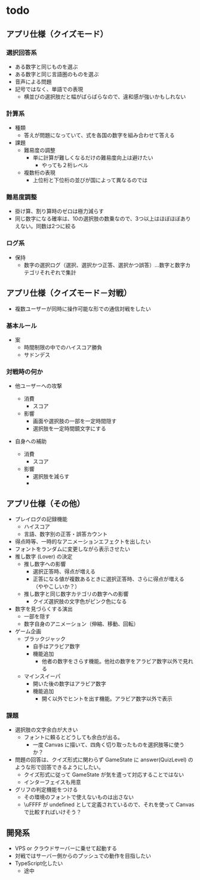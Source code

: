 # todo

## アプリ仕様（クイズモード）

### 選択回答系

* ある数字と同じものを選ぶ
* ある数字と同じ言語圏のものを選ぶ
* 音声による問題
* 記号ではなく、単語での表現
  * 横並びの選択肢だと幅がばらばらなので、違和感が強いかもしれない

### 計算系

* 種類
	* 答えが問題になっていて、式を各国の数字を組み合わせて答える
* 課題
	* 難易度の調整
		* 単に計算が難しくなるだけの難易度向上は避けたい
			* やっても２桁レベル
	* 複数桁の表現
		* 上位桁と下位桁の並びが国によって異なるのでは

### 難易度調整

* 掛け算、割り算時のゼロは極力減らす
* 同じ数字になる確率は、10の選択肢の数乗なので、3つ以上はほぼほぼありえない。同数は2つに絞る

### ログ系

* 保持
  * 数字の選択ログ（選択、選択かつ正答、選択かつ誤答）…数字と数字カテゴリそれぞれで集計


## アプリ仕様（クイズモード－対戦）

* 複数ユーザーが同時に操作可能な形での通信対戦をしたい

### 基本ルール

* 案
	* 時間制限の中でのハイスコア勝負
	* サドンデス

### 対戦時の何か

* 他ユーザーへの攻撃
	* 消費
		* スコア
	* 影響
		* 画面や選択肢の一部を一定時間隠す
		* 選択肢を一定時間鏡文字にする

* 自身への補助
	* 消費
		* スコア
	* 影響
		* 選択肢を減らす
		* 


## アプリ仕様（その他）

* プレイログの記録機能
	* ハイスコア
	* 言語、数字別の正答・誤答カウント
* 得点時等、一時的なアニメーションエフェクトを出したい
* フォントをランダムに変更しながら表示させたい
* 推し数字 (Lover) の決定
  * 推し数字への影響
    * 選択正答時、得点が増える
    * 正答になる値が複数あるときに選択正答時、さらに得点が増える（ややこしいか？）
  * 推し数字と同じ数字カテゴリの数字への影響
    * クイズ選択肢の文字色がピンク色になる
* 数字を見づらくする演出
  * 一部を隠す
  * 数字自身のアニメーション（伸縮、移動、回転）
* ゲーム企画
  * ブラックジャック
    * 自手はアラビア数字
    * 機能追加
      * 他者の数字をさらす機能。他社の数字をアラビア数字以外で見れる
  * マインスイーパ
    * 開いた後の数字はアラビア数字
    * 機能追加
      * 開く以外でヒントを出す機能。アラビア数字以外で表示

### 課題

* 選択肢の文字余白が大きい
  * フォントに頼るとどうしても余白が出る。
    * 一度 Canvas に描いて、四角く切り取ったものを選択肢等に使うか？
* 問題の回答は、クイズ形式に関わらず GameState に answer(QuizLevel) のような形で回答できるようにしたい。
  * クイズ形式に従って GameState が気を遣って対応することではない
  * インターフェイスも用意
* グリフの判定機能をつける
  * その環境のフォントで使えないものは出さない
  * \uFFFF が undefined として定義されているので、それを使って Canvas で比較すればいけそう？


## 開発系

* VPS or クラウドサーバーに乗せて起動する
* 対戦ではサーバー側からのプッシュでの動作を目指したい
* TypeScript化したい
    * 途中

